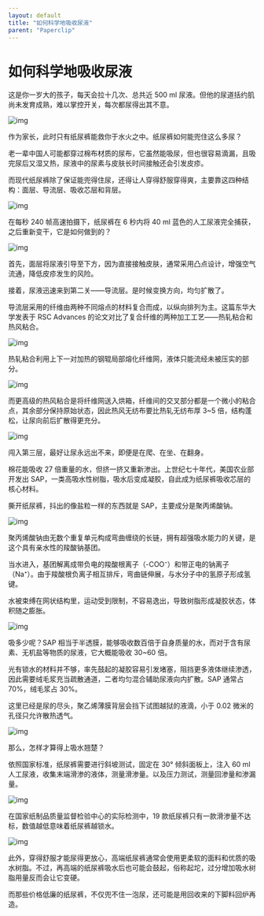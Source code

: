 ```yaml
---
layout: default
title: "如何科学地吸收尿液"
parent: "Paperclip"
---
```


# 如何科学地吸收尿液

这是你一岁大的孩子，每天会拉十几次、总共近 500 ml 尿液。但他的尿道括约肌尚未发育成熟，难以掌控开关，每次都尿得出其不意。

![img](https://mmbiz.qpic.cn/mmbiz_gif/SlOqFKqEO4G7O8hLKVPiaEgn1Uia6XzjChphTicW0AHrfVHPicoAkM4mGkBd0n1IJr6YJ5YXmewewhxoXLgwJhcREw/640?wx_fmt=gif)

作为家长，此时只有纸尿裤能救你于水火之中。纸尿裤如何能兜住这么多尿？

老一辈中国人可能都穿过棉布材质的尿布，它虽然能吸尿，但也很容易滴漏，且吸完尿后又湿又热，尿液中的尿素与皮肤长时间接触还会引发皮疹。

而现代纸尿裤除了保证能兜得住尿，还得让人穿得舒服穿得爽，主要靠这四种结构：面层、导流层、吸收芯层和背层。

![img](https://mmbiz.qpic.cn/mmbiz_png/SlOqFKqEO4G7O8hLKVPiaEgn1Uia6XzjChRV7RNicyyvhzyOV3FAUibpDX6CGllBiahrSBDgRAtM7d7xbkyFpibicOnqg/640?wx_fmt=png)

在每秒 240 帧高速拍摄下，纸尿裤在 6 秒内将 40 ml 蓝色的人工尿液完全捕获，之后重新变干，它是如何做到的？

![img](https://mmbiz.qpic.cn/mmbiz_gif/SlOqFKqEO4G7O8hLKVPiaEgn1Uia6XzjChsrZVmOqchXYgybzhcUHjGialhccC71xqRnYu4n1BwfRwr5zHe2VRLxQ/640?wx_fmt=gif)

首先，面层将尿液引导至下方，因为直接接触皮肤，通常采用凸点设计，增强空气流通，降低皮疹发生的风险。

接着，尿液迅速来到第二关——导流层。是时候变换方向，均匀扩散了。

导流层采用的纤维由两种不同熔点的材料复合而成，以纵向排列为主。这篇东华大学发表于 RSC Advances 的论文对比了复合纤维的两种加工工艺——热轧粘合和热风粘合。

![img](https://mmbiz.qpic.cn/mmbiz_png/SlOqFKqEO4G7O8hLKVPiaEgn1Uia6XzjChQz989g23KDwx7vTw5QOvkOZBQrVZCZXLZf8772tFSich626nEEb4Cdg/640?wx_fmt=png)

热轧粘合利用上下一对加热的钢辊局部熔化纤维网，液体只能流经未被压实的部分。

![img](https://mmbiz.qpic.cn/mmbiz_png/SlOqFKqEO4G7O8hLKVPiaEgn1Uia6XzjCh9Oh1uiaia0IibTUjEzNFQXMoe7E7sOqIzNWFmA9O9QBwDBLAzG2Iic4X3Q/640?wx_fmt=png)

而更高级的热风粘合是将纤维网送入烘箱，纤维间的交叉部分都是一个微小的粘合点，其余部分保持原始状态，因此热风无纺布要比热轧无纺布厚 3~5 倍，结构蓬松，让尿向前后扩散得更充分。

![img](https://mmbiz.qpic.cn/mmbiz_png/SlOqFKqEO4G7O8hLKVPiaEgn1Uia6XzjChC68uIzbl2FzHC7zCT5mxu662BofO2KBOPYQGBibR8IXAxERqpOuI4fA/640?wx_fmt=png)

闯入第三层，最好让尿永远出不来，即便是在爬、在坐、在翻身。

棉花能吸收 27 倍重量的水，但挤一挤又重新渗出。上世纪七十年代，美国农业部开发出 SAP，一类高吸水性树脂，吸水后变成凝胶，自此成为纸尿裤吸收芯层的核心材料。

撕开纸尿裤，抖出的像盐粒一样的东西就是 SAP，主要成分是聚丙烯酸钠。

![img](https://mmbiz.qpic.cn/mmbiz_png/SlOqFKqEO4G7O8hLKVPiaEgn1Uia6XzjCh6F2EqFyx2ujbo7c92TlsyMkcrnZnNbInTvFsx4QOzNL7eZkPsDdYWQ/640?wx_fmt=png)

聚丙烯酸钠由无数个重复单元构成弯曲缠绕的长链，拥有超强吸水能力的关键，是这个具有亲水性的羧酸钠基团。

当水进入，基团解离成带负电的羧酸根离子（-COO⁻）和带正电的钠离子（Na⁺）。由于羧酸根负离子相互排斥，弯曲链伸展，与水分子中的氢原子形成氢键。

水被束缚在网状结构里，运动受到限制，不容易逸出，导致树脂形成凝胶状态，体积随之膨胀。

![img](https://mmbiz.qpic.cn/mmbiz_png/SlOqFKqEO4G7O8hLKVPiaEgn1Uia6XzjChUTOa8BIpbAMxwM6FusmY7gz6YjJJONzclFiaiariapaSlBvvUqd58qwxg/640?wx_fmt=png)

吸多少呢？SAP 相当于半透膜，能够吸收数百倍于自身质量的水，而对于含有尿素、无机盐等物质的尿液，它大概能吸收 30~60 倍。

光有锁水的材料并不够，率先鼓起的凝胶容易引发堵塞，阻挡更多液体继续渗透，因此需要绒毛浆充当疏散通道，二者均匀混合辅助尿液向内扩散。SAP 通常占 70%，绒毛浆占 30%。

这里已经是尿的尽头，聚乙烯薄膜背层会挡下试图越狱的液滴，小于 0.02 微米的孔径只允许散热透气。 

![img](https://mmbiz.qpic.cn/mmbiz_gif/SlOqFKqEO4G7O8hLKVPiaEgn1Uia6XzjChqedRROhmHYfz3ByfXGk1nxXJLswpxJjGmW3fUnGWELeVEpm6X8u8icQ/640?wx_fmt=gif)

那么，怎样才算得上吸水翘楚？

依照国家标准，纸尿裤需要进行斜坡测试，固定在 30° 倾斜面板上，注入 60 ml 人工尿液，收集末端滑渗的液体，测量滑渗量。以及压力测试，测量回渗量和渗漏量。

![img](https://mmbiz.qpic.cn/mmbiz_png/SlOqFKqEO4G7O8hLKVPiaEgn1Uia6XzjChCaWnklxGib00icV8YAUxq4FhQfIzrCicLzf7jZe0icFya5M6ZEWaq2VPmg/640?wx_fmt=png)

在国家纸制品质量监督检验中心的实际检测中，19 款纸尿裤只有一款滑渗量不达标，数值越低意味着纸尿裤越锁水。

![img](https://mmbiz.qpic.cn/mmbiz_png/SlOqFKqEO4G7O8hLKVPiaEgn1Uia6XzjChYPxDA4yuTheOaaEmC7QhuVibzXY3QENjc2WkLmMHGjCzxrjjfduofew/640?wx_fmt=png)

此外，穿得舒服才能尿得更放心，高端纸尿裤通常会使用更柔软的面料和优质的吸水树脂。不过，再高端的纸尿裤吸水后也可能会鼓起，俗称起坨，过分增加吸水树脂用量反而会让它变硬。

而那些价格低廉的纸尿裤，不仅兜不住一泡尿，还可能是用回收来的下脚料回炉再造。
